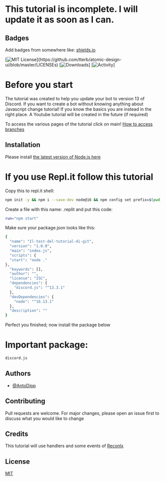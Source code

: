 # This tutorial is incomplete. I will update it as soon as I can.

## Badges

Add badges from somewhere like: [shields.io](https://shields.io/)

[![MIT License](https://img.shields.io/apm/l/atomic-design-ui.svg?)](https://github.com/tterb/atomic-design-ui/blob/master/LICENSEs)
[![Downloads](https://img.shields.io/github/downloads/AntoDipp/Discord-v13-tutorial-with-free-commands/total)]
[![Activity](https://img.shields.io/github/commit-activity/m/AntoDipp/Discord-v13-tutorial-with-free-commands)]

# Before you start

The tutorial was created to help you update your bot to version 13 of Discord. If you want to create a bot without knowing anything about Javascript change tutorial! If you know the basics you are instead in the right place. A Youtube tutorial will be created in the future (if required)

To access the various pages of the tutorial click on main! [How to access branches](https://user-images.githubusercontent.com/52698241/145105358-4f48bc82-2880-41bf-88fc-bb8474fd9c43.png)

## Installation

Please install [the latest version of Node.js here](https://nodejs.org)

# If you use Repl.it follow this tutorial

Copy this to repl.it shell:

```bash
npm init -y && npm i --save-dev node@16 && npm config set prefix=$(pwd)/node_modules/node && export PATH=$(pwd)/node_modules/node/bin:$PATH
```

Create a file with this name: .replit
and put this code:

```bash
run="npm start"
```
Make sure your package.json looks like this:

```bash
{
  "name": "Il-test-del-tutorial-di-git",
  "version": "1.0.0",
  "main": "index.js",
  "scripts": {
  "start": "node ."
},
  "keywords": [],
  "author": "",
  "license": "ISC",
  "dependencies": {
    "discord.js": "^13.3.1"
  },
  "devDependencies": {
    "node": "^16.13.1"
  },
  "description": ""
}
```
Perfect you finished; now install the package below

# Important package:
```bash
discord.js
```
## Authors

- [@AntoDipp](https://www.github.com/AntoDipp)

## Contributing
Pull requests are welcome. For major changes, please open an issue first to discuss what you would like to change

## Credits

This tutorial will use handlers and some events of [Reconlx](https://github.com/reconlx)

## License
[MIT](https://choosealicense.com/licenses/mit/)
